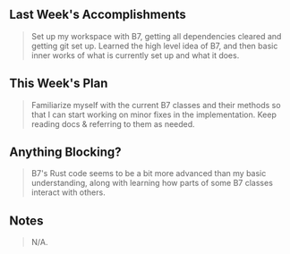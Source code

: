 ## Last Week's Accomplishments

>  Set up my workspace with B7, getting all dependencies cleared and getting git set up. Learned the high level idea of B7, and then basic inner works of what is currently set up and what it does.

## This Week's Plan

> Familiarize myself with the current B7 classes and their methods so that I can start working on minor fixes in the implementation. Keep reading docs & referring to them as needed.
 

## Anything Blocking?

> B7's Rust code seems to be a bit more advanced than my basic understanding, along with learning how parts of some B7 classes interact with others.

## Notes

> N/A.
